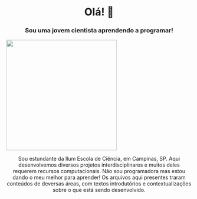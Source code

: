 <h1 align= "center"> 
    Olá! 👋

<h3 align="center">
    <b> 
      Sou uma jovem cientista aprendendo a programar! 
    </b> 
</h3 align="center">

<img align="center" src="https://user-images.githubusercontent.com/106619091/194165501-dbbadc90-8c1e-4385-b17c-2fe12366584a.png" width="300" height="300"/>

<p align="center"> 
  Sou estundante da Ilum Escola de Ciência, em Campinas, SP. Aqui desenvolvemos diversos projetos interdisciplinares e muitos deles requerem recursos computacionais. Não sou programadora mas estou dando o meu melhor para aprender! Os arquivos aqui presentes traram conteúdos de deversas áreas, com textos introdutórios e contextualizações sobre o que está sendo desenvolvido.
</p>

